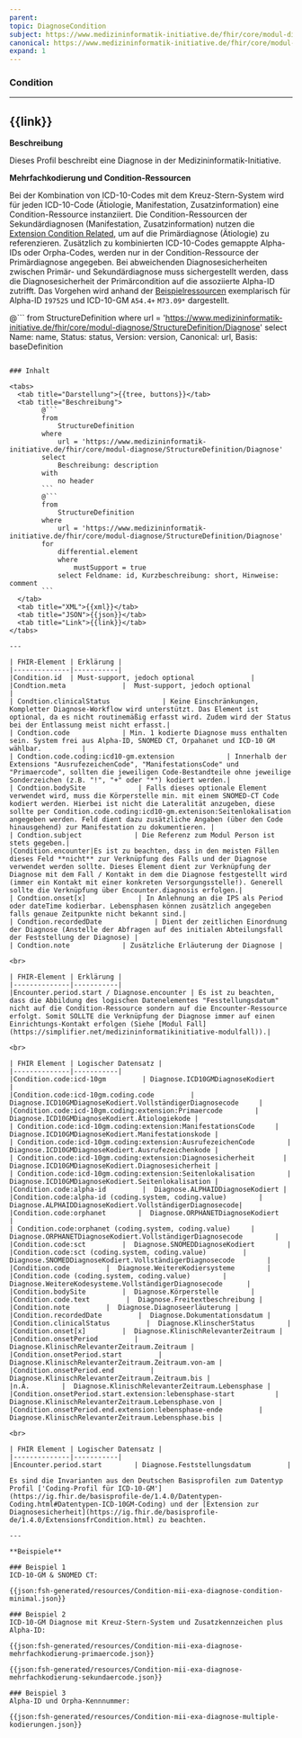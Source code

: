```yaml
---
parent: 
topic: DiagnoseCondition
subject: https://www.medizininformatik-initiative.de/fhir/core/modul-diagnose/StructureDefinition/Diagnose
canonical: https://www.medizininformatik-initiative.de/fhir/core/modul-diagnose/StructureDefinition/Diagnose
expand: 1
---
```


### Condition

---

## {{link}}

**Beschreibung**

Dieses Profil beschreibt eine Diagnose in der Medizininformatik-Initiative.

**Mehrfachkodierung und Condition-Ressourcen**

Bei der Kombination von ICD-10-Codes mit dem Kreuz-Stern-System wird für jeden ICD-10-Code (Ätiologie, Manifestation, Zusatzinformation) eine Condition-Ressource instanziiert. Die Condition-Ressourcen der Sekundärdiagnosen (Manifestation, Zusatzinformation) nutzen die [Extension Condition Related](http://hl7.org/fhir/R4/extension-condition-related.html), um auf die Primärdiagnose (Ätiologie) zu referenzieren. Zusätzlich zu kombinierten ICD-10-Codes gemappte Alpha-IDs oder Orpha-Codes, werden nur in der Condition-Ressource der Primärdiagnose angegeben. Bei abweichenden Diagnosesicherheiten zwischen Primär- und Sekundärdiagnose muss sichergestellt werden, dass die Diagnosesicherheit der Primärcondition auf die assoziierte Alpha-ID zutrifft. Das Vorgehen wird anhand der [Beispielressourcen](#beispiel-2) exemplarisch für Alpha-ID `I97525` und ICD-10-GM `A54.4+` `M73.09*` dargestellt.


@```
from 
    StructureDefinition 
where 
    url = 'https://www.medizininformatik-initiative.de/fhir/core/modul-diagnose/StructureDefinition/Diagnose' 
select 
    Name: name, Status: status, Version: version, Canonical: url, Basis: baseDefinition
```

### Inhalt

<tabs>
  <tab title="Darstellung">{{tree, buttons}}</tab>
  <tab title="Beschreibung"> 
        @```
        from
	        StructureDefinition
        where
	        url = 'https://www.medizininformatik-initiative.de/fhir/core/modul-diagnose/StructureDefinition/Diagnose'
        select
	        Beschreibung: description
        with
            no header
        ```
        @```
        from 
            StructureDefinition 
        where 
            url = 'https://www.medizininformatik-initiative.de/fhir/core/modul-diagnose/StructureDefinition/Diagnose' 
        for 
            differential.element 
            where 
                mustSupport = true 
            select Feldname: id, Kurzbeschreibung: short, Hinweise: comment
        ```
  </tab>
  <tab title="XML">{{xml}}</tab>
  <tab title="JSON">{{json}}</tab>
  <tab title="Link">{{link}}</tab>
</tabs>

---

| FHIR-Element | Erklärung |
|--------------|-----------|
|Condition.id  | Must-support, jedoch optional              |
|Condtion.meta              |  Must-support, jedoch optional          |
| Condtion.clinicalStatus             | Keine Einschränkungen, Kompletter Diagnose-Workflow wird unterstützt. Das Element ist optional, da es nicht routinemäßig erfasst wird. Zudem wird der Status bei der Entlassung meist nicht erfasst.|
| Condtion.code             | Min. 1 kodierte Diagnose muss enthalten sein. System frei aus Alpha-ID, SNOMED CT, Orpahanet und ICD-10 GM wählbar.          |
| Condtion.code.coding:icd10-gm.extension             | Innerhalb der Extensions "AusrufezeichenCode", "ManifestationsCode" und "Primaercode", sollten die jeweiligen Code-Bestandteile ohne jeweilige Sonderzeichen (z.B. "!", "+" oder "*") kodiert werden.|
| Condtion.bodySite             | Falls dieses optionale Element verwendet wird, muss die Körperstelle min. mit einem SNOMED-CT Code kodiert werden. Hierbei ist nicht die Lateralität anzugeben, diese sollte per Condition.code.coding:icd10-gm.extenison:Seitenlokalisation angegeben werden. Feld dient dazu zusätzliche Angaben (über den Code hinausgehend) zur Manifestation zu dokumentieren. |
| Condtion.subject             | Die Referenz zum Modul Person ist stets gegeben.|
|Condition.encounter|Es ist zu beachten, dass in den meisten Fällen dieses Feld **nicht** zur Verknüpfung des Falls und der Diagnose verwendet werden sollte. Dieses Element dient zur Verknüpfung der Diagnose mit dem Fall / Kontakt in dem die Diagnose festgestellt wird (immer ein Kontakt mit einer konkreten Versorgungsstelle!). Generell sollte die Verknüpfung über Encounter.diagnosis erfolgen.|
| Condtion.onset[x]             | In Anlehnung an die IPS als Period oder dateTime kodierbar. Lebensphasen können zusätzlich angegeben falls genaue Zeitpunkte nicht bekannt sind.|
| Condtion.recordedDate             | Dient der zeitlichen Einordnung der Diagnose (Anstelle der Abfragen auf des initialen Abteilungsfall der Feststellung der Diagnose) |
| Condtion.note             | Zusätzliche Erläuterung der Diagnose |

<br>

| FHIR-Element | Erklärung |
|--------------|-----------|
|Encounter.period.start / Diagnose.encounter | Es ist zu beachten, dass die Abbildung des logischen Datenelementes "Fesstellungsdatum" nicht auf die Condition-Ressource sondern auf die Encounter-Ressource erfolgt. Somit SOLLTE die Verknüpfung der Diagnose immer auf einen Einrichtungs-Kontakt erfolgen (Siehe [Modul Fall](https://simplifier.net/medizininformatikinitiative-modulfall)).|

<br>

| FHIR Element | Logischer Datensatz |
|--------------|-----------|
|Condition.code:icd-10gm         | Diagnose.ICD10GMDiagnoseKodiert         |
|Condition.code:icd-10gm.coding.code         |  Diagnose.ICD10GMDiagnoseKodiert.VollständigerDiagnosecode     |
|Condition.code:icd-10gm.coding:extension:Primaercode        |  Diagnose.ICD10GMDiagnoseKodiert.Ätiologiekode |
| Condition.code:icd-10gm.coding:extension:ManifestationsCode     |  Diagnose.ICD10GMDiagnoseKodiert.Manifestationskode |
| Condition.code:icd-10gm.coding:extension:AusrufezeichenCode        |  Diagnose.ICD10GMDiagnoseKodiert.Ausrufezeichenkode |
| Condition.code:icd-10gm.coding:extension:Diagnosesicherheit       |  Diagnose.ICD10GMDiagnoseKodiert.Diagnosesicherheit |
| Condition.code:icd-10gm.coding:extension:Seitenlokalisation        |  Diagnose.ICD10GMDiagnoseKodiert.Seitenlokalisation |
|Condition.code:alpha-id         |  Diagnose.ALPHAIDDiagnoseKodiert |
|Condition.code:alpha-id (coding.system, coding.value)        |  Diagnose.ALPHAIDDiagnoseKodiert.VollständigerDiagnosecode|
|Condition.code:orphanet        |  Diagnose.ORPHANETDiagnoseKodiert        |
| Condition.code:orphanet (coding.system, coding.value)     |  Diagnose.ORPHANETDiagnoseKodiert.VollständigerDiagnosecode        |
|Condition.code:sct         |  Diagnose.SNOMEDDiagnoseKodiert        |
|Condition.code:sct (coding.system, coding.value)         |  Diagnose.SNOMEDDiagnoseKodiert.VollständigerDiagnosecode        |
|Condition.code         |  Diagnose.WeitereKodiersysteme        |
|Condition.code (coding.system, coding.value)        |  Diagnose.WeitereKodesysteme.VollständigerDiagnosecode      |
|Condition.bodySite         |  Diagnose.Körperstelle        |
|Condition.code.text         |  Diagnose.Freitextbeschreibung |
|Condition.note         |  Diagnose.Diagnoseerläuterung |
|Condition.recordedDate         |  Diagnose.Dokumentationsdatum |
|Condition.clinicalStatus         |  Diagnose.KlinscherStatus        |
|Condition.onset[x]         |  Diagnose.KlinischRelevanterZeitraum |
|Condition.onsetPeriod         |  Diagnose.KlinischRelevanterZeitraum.Zeitraum |
|Condition.onsetPeriod.start         |  Diagnose.KlinischRelevanterZeitraum.Zeitraum.von-am |
|Condition.onsetPeriod.end         |  Diagnose.KlinischRelevanterZeitraum.Zeitraum.bis |
|n.A.        |  Diagnose.KlinischRelevanterZeitraum.Lebensphase |
|Condition.onsetPeriod.start.extension:lebensphase-start          |  Diagnose.KlinischRelevanterZeitraum.Lebensphase.von |
|Condition.onsetPeriod.end.extension:lebensphase-ende         |  Diagnose.KlinischRelevanterZeitraum.Lebensphase.bis |

<br>

| FHIR Element | Logischer Datensatz |
|--------------|-----------|
|Encounter.period.start        | Diagnose.Feststellungsdatum         |

Es sind die Invarianten aus den Deutschen Basisprofilen zum Datentyp Profil ['Coding-Profil für ICD-10-GM'](https://ig.fhir.de/basisprofile-de/1.4.0/Datentypen-Coding.html#Datentypen-ICD-10GM-Coding) und der [Extension zur Diagnosesicherheit](https://ig.fhir.de/basisprofile-de/1.4.0/ExtensionsfrCondition.html) zu beachten.

---

**Beispiele**

### Beispiel 1
ICD-10-GM & SNOMED CT:

{{json:fsh-generated/resources/Condition-mii-exa-diagnose-condition-minimal.json}}

### Beispiel 2
ICD-10-GM Diagnose mit Kreuz-Stern-System und Zusatzkennzeichen plus Alpha-ID:

{{json:fsh-generated/resources/Condition-mii-exa-diagnose-mehrfachkodierung-primaercode.json}}

{{json:fsh-generated/resources/Condition-mii-exa-diagnose-mehrfachkodierung-sekundaercode.json}}

### Beispiel 3 
Alpha-ID und Orpha-Kennnummer:

{{json:fsh-generated/resources/Condition-mii-exa-diagnose-multiple-kodierungen.json}}




